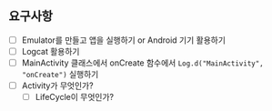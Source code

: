 ## 요구사항 

- [ ] Emulator를 만들고 앱을 실행하기 or Android 기기 활용하기
- [ ] Logcat 활용하기
- [ ] MainActivity 클래스에서 onCreate 함수에서 `Log.d("MainActivity", "onCreate")` 실행하기
- [ ] Activity가 무엇인가?
  - [ ] LifeCycle이 무엇인가?
